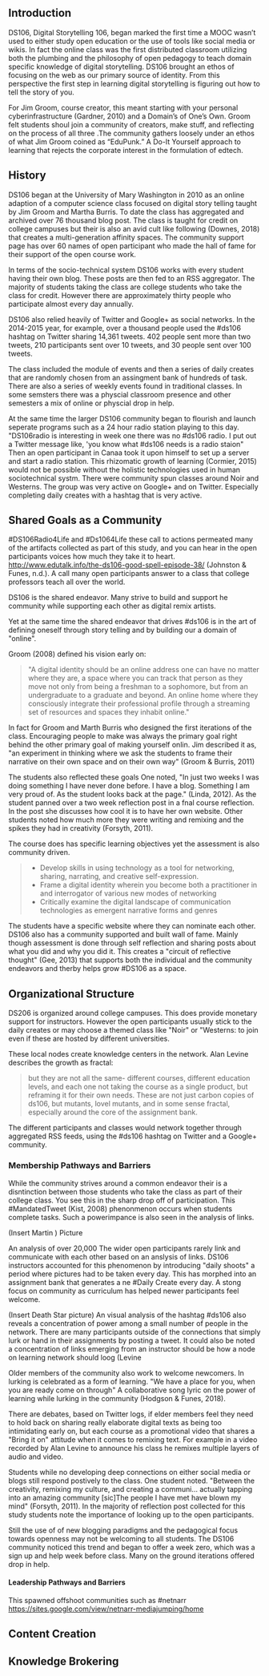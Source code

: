 ## Introduction

DS106, Digital Storytelling 106, began  marked the first time a MOOC wasn’t used to either study open education or the use of tools like social media or wikis. In fact the online class was the first distributed classroom utilizing both the plumbing and the philosophy of open pedagogy to teach domain specific knowledge of digital storytelling. DS106 brought an ethos of focusing on the web as our primary source of identity. From this perspective the  first step in learning digital storytelling is figuring out how to tell the story of you.

For Jim Groom, course creator, this meant starting with your personal cyberinfrastructure (Gardner, 2010) and a Domain’s of One’s Own. Groom felt students shoul join a community of creators, make stuff,  and reflecting on the process of all three .The community gathers loosely under an  ethos of what Jim Groom coined  as “EduPunk.” A Do-It Yourself approach to learning that rejects the corporate interest in the formulation of edtech.

## History

DS106 began at the University of Mary Washington in 2010 as an online adaption of a computer science class focused on digital story telling taught by Jim Groom and Martha Burris. To date the class has aggregated and archived over 76 thousand blog post. The class is taught for credit on college campuses but their is also an avid cult like following (Downes, 2018) that creates a multi-generation affinity spaces. The community support page has over 60 names of open participant who made the hall of fame for their support of the open course work.

In terms of the socio-technical system DS106 works with every student having their own blog. These posts are then fed to an RSS aggregator. The majority of students taking the class are college students who take the class for credit. However there are approximately thirty people who participate almost every day annually. 

DS106 also relied heavily of Twitter and Google+ as social networks. In the 2014-2015 year, for example, over a thousand people used the #ds106 hashtag on Twitter sharing 14,361 tweets. 402 people sent more than two tweets, 210 participants sent over 10 tweets, and 30 people sent over 100 tweets. 

The class included the module of events and then a series of daily creates that are randomly chosen from an assingment bank of hundreds of task. There are also a series of weekly events found in traditional classes. In some semsters there was a physcial classroom presence and other semesters a mix of online or physcial drop in help.

At the same time the larger DS106 community began to flourish and launch seperate programs such as a 24 hour radio station playing to this day. "DS106radio is interesting in week one there was no #ds106 radio. I put out a Twitter message like, 'you know what #ds106 needs is a radio staion" Then an open participant in Canaa took it upon himself to set up a server and start a radio station. This rhizomatic growth of learning (Cormier, 2015) would not be possible without the holistic technologies used in human sociotechnical systm. There were community spun classes around Noir and Westerns. The group was very active on Google+ and on Twitter. Especially completing daily creates with a hashtag that is very active.

## Shared Goals as a Community

#DS106Radio4Life and #Ds1064Life these call to actions permeated many of the artifacts collected as part of this study, and you can hear in the open participants voices how much they take it to heart. http://www.edutalk.info/the-ds106-good-spell-episode-38/ (Johnston & Funes, n.d.). A call many open participants answer to a class that college professors teach all over the world.

DS106 is the shared endeavor. Many strive to build and support he community while supporting each other as digital remix artists.

Yet at the same time the shared endeavor that drives #ds106 is in the art of defining oneself through story telling and by building our a domain of "online".

Groom (2008)  defined his vision early on:
>"A digital identity should be an online address one can have no matter where they are, a space where you can track that person as they move not only from being a freshman to a sophomore, but from an undergraduate to a graduate and beyond. An online home where they consciously integrate their professional profile through a streaming set of resources and spaces they inhabit online."

In fact for Groom and Marth Burris who designed the first iterations of the class. Encouraging people to make was always the primary goal right behind the other primary goal of making yourself onlin. Jim described it as,  "an experiment in thinking where we ask the students to frame their narrative on their own space and on their own way" (Groom & Burris, 2011) 

The students also reflected these goals One noted, "In just two weeks I was doing something I have never done before. I have a blog. Something I am very proud of. As the student looks back at the page." (Linda, 2012). As the student panned over a two week reflection post in a fnal course reflection. In the post she discusses how cool it is to have her own website. Other students noted how much more they were writing and remixing and the spikes they had in creativity (Forsyth, 2011).

The course does has specific learning objectives yet the assessment is also community driven. 


> * Develop skills in using technology as a tool for networking, sharing, narrating, and creative self-expression.
> * Frame a digital identity wherein you become both a practitioner in and interrogator of various new modes of networking
> * Critically examine the digital landscape of communication technologies as emergent narrative forms and genres

The students have a specific website where they can nominate each other. DS106 also has a community supported and built wall of fame. Mainly though assessment is done through self reflection and sharing posts about what you did and why you did it. This creates a "circuit of reflective thought" (Gee, 2013) that supports both the individual and the community endeavors and therby helps grow #DS106 as a space.

## Organizational Structure

DS206 is organized around college campuses. This does provide monetary support for instructors. However the open participants usually stick to the daily creates or may choose a themed class like "Noir" or "Westerns: to join even if these are hosted by different universities.

These local nodes create knowledge centers in the network. Alan Levine describes the growth as fractal:
>but they are not all the same- different courses, different education levels, and each one not taking the course as a single product, but reframing it for their own needs. These are not just carbon copies of ds106, but mutants, lovel mutants, and in some sense fractal, especially around the core of the assignment bank.

The different participants and classes would network together through aggregated RSS feeds, using the #ds106 hashtag on Twitter and a Google+ community.


### Membership Pathways and Barriers

While the community strives around a common endeavor their is a disntinction between those students who take the class as part of their college class. You see this in the sharp drop off of participation. This #MandatedTweet (Kist, 2008) phenonmenon occurs when students complete tasks. Such a powerimpance is also seen in the analysis of links.

(Insert Martin ) Picture 

An analysis of over 20,000 The wider open participants rarely link and communicate with each other based on an anslysis of links. DS106 instructors accounted for this phenomenon by introducing "daily shoots" a period where pictures had to be taken every day. This has morphed into an assignment bank that generates a ne #Daily Create every day. A stong focus on community as curriculum has helped newer participants feel welcome.

(Insert Death Star picture)
An visual analysis of the hashtag #ds106 also reveals a concentration of power among a small number of people in the network. There are many participants outside of the connections that simply lurk or hand in their assignments by posting a tweet. It could also be noted a concentration of links emerging from an instructor should be how a node on learning network should loog (Levine 

Older members of the community also work to welcome newcomers. In lurking is celebrated as a form of learning. "We have a place for you, when you are ready come on through" A collaborative song lyric on the power of learning while lurking in the community (Hodgson & Funes, 2018).

There are debates, based on Twitter logs, if elder members feel they need to hold back on sharing really elaborate digital texts as being too intimidating early on, but each course as a promotional video that shares a  "Bring it on" attitude when it comes to remixing text. For example in a video recorded by Alan Levine to announce his class he remixes multiple layers of audio and video.

Students while no developing deep connections on either social media or blogs still respond postively to the class. One student noted. "Between the creativity, remixing my culture, and creating a communi... actually tapping into an amazing community [sic]The people I have met have blown my mind" (Forsyth, 2011). In the majority of reflection post collected for this study students note the importance of looking up to the open participants.

Still the use of of new blogging paradigms and the pedagogical focus towards openness may not be welcoming to all students. The DS106 community noticed this trend and began to offer a week zero, which was a sign up and help week before class. Many on the ground iterations offered drop in help. 

#### Leadership Pathways and Barriers

This spawned offshoot communities such as #netnarr https://sites.google.com/view/netnarr-mediajumping/home 

## Content Creation

## Knowledge Brokering

